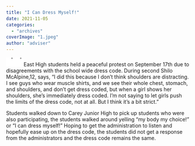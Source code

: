 ```yaml
---
title: "I Can Dress Myself!"
date: 2021-11-05
categories: 
  - "archives"
coverImage: "1.jpeg"
author: "adviser"
---
```


![](images/progress.gif)![](images/progress.gif)East High students held a peaceful protest on September 17th due to disagreements with the school wide dress code. During second Shilo McAlpine,12, says, “I did this because I don’t think shoulders are distracting. I see guys who wear muscle shirts, and we see their whole chest, stomach, and shoulders, and don’t get dress coded, but when a girl shows her shoulders, she’s immediately dress coded. I’m not saying to let girls push the limits of the dress code, not at all. But I think it’s a bit strict.”

Students walked down to Carey Junior High to pick up students who were also participating, the students walked around yelling “my body my choice!” or “I can dress myself!” Hoping to get the administration to listen and hopefully ease up on the dress code, the students did not get a response from the administrators and the dress code remains the same.
